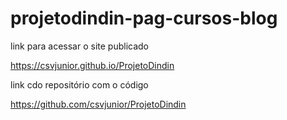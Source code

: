 # projetodindin-pag-cursos-blog

link para acessar o site publicado

https://csvjunior.github.io/ProjetoDindin


link cdo repositório com o código

https://github.com/csvjunior/ProjetoDindin